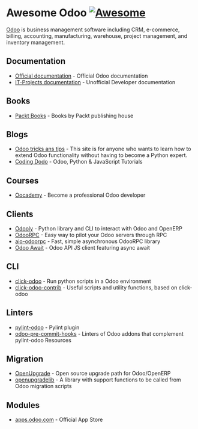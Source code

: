 # Awesome Odoo [![Awesome](https://awesome.re/badge.svg)](https://awesome.re)

[Odoo](https://odoo.com/) is business management software including CRM,
e-commerce, billing, accounting, manufacturing, warehouse, project management, 
and inventory management. 

## Documentation
- [Official documentation](https://odoo.com/documentation/15.0/) - Official Odoo documentation
- [IT-Projects documentation](https://odoo-development.readthedocs.io/) - Unofficial Developer documentation 

## Books
- [Packt Books](https://subscription.packtpub.com/search?query=odoo) - Books by Packt publishing house

## Blogs
- [Odoo tricks ans tips](https://odootricks.tips/) - This site is for anyone 
  who wants to learn how to extend Odoo functionality
  without having to become a Python expert.
- [Coding Dodo](https://codingdodo.com/) - Odoo, Python & JavaScript Tutorials

## Courses
- [Oocademy](https://oocademy.com/) - Become a professional Odoo developer

## Clients
- [Odooly](https://github.com/tinyerp/odooly) - Python library and CLI to interact with Odoo and OpenERP
- [OdooRPC](https://github.com/OCA/odoorpc) - Easy way to pilot your Odoo servers through RPC
- [aio-odoorpc](https://github.com/mbello/aio-odoorpc) - Fast, simple asynchronous OdooRPC library
- [Odoo Await](https://github.com/vettloffah/odoo-await) - Odoo API JS client featuring async await 

## CLI
- [click-odoo](https://github.com/acsone/click-odoo) - Run python scripts in a Odoo environment
- [click-odoo-contrib](https://github.com/acsone/click-odoo-contrib) - Useful scripts and utility functions, based on click-odoo

## Linters
- [pylint-odoo](https://github.com/OCA/pylint-odoo) - Pylint plugin
- [odoo-pre-commit-hooks](https://github.com/OCA/odoo-pre-commit-hooks) - Linters of Odoo addons
  that complement pylint-odoo Resources

## Migration
- [OpenUpgrade](https://github.com/OCA/OpenUpgrade) - Open source upgrade path for Odoo/OpenERP
- [openupgradelib](https://github.com/OCA/openupgradelib) - A library with support functions to be called from Odoo migration scripts

## Modules
- [apps.odoo.com](https://apps.odoo.com/apps) - Official App Store
